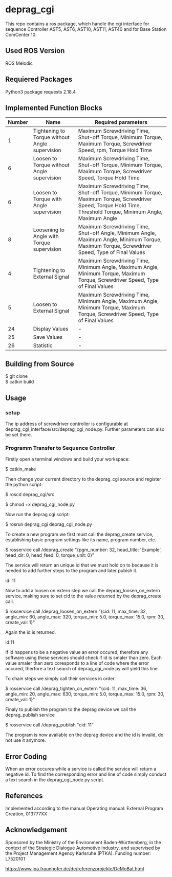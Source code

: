 # deprag_cgi
This repo contains a ros package, which handle the cgi interface for sequence Controller AST5, AST6, AST10, AST11, AST40 and for Base Station ComCenter 10.


##  Used ROS Version
ROS Melodic 

## Requiered Packages
Python3 package requests 2.18.4

## Implemented Function Blocks

| Number        | Name           | Required parameters  |
| ------------- |-------------|-------------|
|   1   |Tightening to Torque without Angle supervision |Maximum Screwdriving Time, Shut-off Torque, Minimum Torque, Maximum Torque, Screwdriver Speed, rpm, Torque Hold Time |
|   6   |Loosen to Torque without Angle supervision     |Maximum Screwdriving Time, Shut-off Torque, Minimum Torque, Maximum Torque, Screwdriver Speed, Torque Hold Time|
|   6   |Loosen to Torque with Angle supervision      |Maximum Screwdriving Time, Shut-off Torque, Minimum Torque, Maximum Torque, Screwdriver Speed, Torque Hold Time, Threshold Torque, Minimum Angle, Maximum Angle|
|   8   |Loosening to Angle with Torque supervision     |Maximum Screwdriving Time, Shut-off Angle, Minimum Angle, Maximum Angle, Minimum Torque, Maximum Torque, Screwdriver Speed, Type of Final Values|
|   4   |Tightening to External Signal      |Maximum Screwdriving Time, Minimum Angle, Maximum Angle, Minimum Torque, Maximum Torque, Screwdriver Speed, Type of Final Values|
|   5   |Loosen to External Signal     |Maximum Screwdriving Time, Minimum Angle, Maximum Angle, Minimum Torque, Maximum Torque, Screwdriver Speed, Type of Final Values|
|   24  |Display Values      |- |
|   25  |Save Values      |- |
|   26  |Statistic      |-|

## Building from Source
$ git clone <br/>
$ catkin build <br/>

## Usage
### setup

The ip address of screwdriver controller is configurable at
deprag_cgi_interface/src/deprag_cgi_node.py. Further parameters can
also be set there.

### Programm Transfer to Sequence Controller

Firstly open a terminal windows and build your workspace:

$ catkin_make

Then change your current directory to the deprag_cgi source and register the python script:

$ roscd deprag_cgi/src

$ chmod +x deprag_cgi_node.py

Now run the deprag cgi script:

$ rosrun deprag_cgi deprag_cgi_node.py

To create a new program we first must call the deprag_create service, establishing basic program settings like its name, program number, etc.

$ rosservice call /deprag_create "{pgm_number: 32, head_title: 'Example', head_dir: 0, head_feed: 0, torque_unit: 0}"

The service will return an unique id that we must hold on to because it is needed to add further steps to the program and later pubish it.

id: 11

Now to add a loosen on extern step we call the deprag_loosen_on_extern service, making sure to set cid to the value returned by the deprag_create call.

$ rosservice call /deprag_loosen_on_extern "{cid: 11, max_time: 32, angle_min: 60, angle_max: 320, torque_min: 5.0, torque_max: 15.0, rpm: 30, create_val: 1}"

Again the id is returned.

id:11

If id happens to be a negative value an error occured, therefore any software using these services should check if id is smaler than zero. Each value smaler than zero coresponds to a line of code where the error occured, therfore a text search of deprag_cgi_node.py will yield this line.

To chain steps we simply call their services in order.

$ rosservice call /deprag_tighten_on_extern "{cid: 11, max_time: 36, angle_min: 20, angle_max: 630, torque_min: 5.0, torque_max: 15.0, rpm: 30, create_val: 1}"

Finaly to publish the program to the deprag device we call the deprag_publish service

$ rosservice call /deprag_publish "cid: 11"

The program is now avaliable on the deprag device and the id is invalid, do not use it anymore.



## Error Coding 
When an error occures while a service is called the service will return a negative id. To find the corresponding error and line of code
simply conduct a text search in the deprag_cgi_node.py script.

## References
Implemented according to the manual Operating manual: External Program Creation, 013777XX


## Acknowledgement
Sponsored by the Ministry of the Environment Baden-Württemberg, in the context of the Strategic Dialogue Automotive Industry, and supervised by the Project Management Agency Karlsruhe (PTKA). Funding number: L7520101

https://www.ipa.fraunhofer.de/de/referenzprojekte/DeMoBat.html
